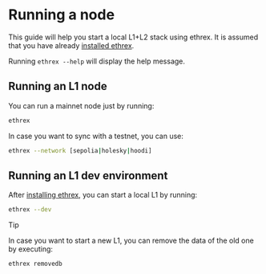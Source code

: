 # Running a node

This guide will help you start a local L1+L2 stack using ethrex.
It is assumed that you have already [installed ethrex](./installing.md).

Running `ethrex --help` will display the help message.

## Running an L1 node

You can run a mainnet node just by running:

```sh
ethrex
```

In case you want to sync with a testnet, you can use:

```sh
ethrex --network [sepolia|holesky|hoodi]
```

## Running an L1 dev environment

After [installing ethrex](./installing.md), you can start a local L1 by running:

```sh
ethrex --dev
```

> [!TIP]
> In case you want to start a new L1, you can remove the data of the old one by executing:
>
> ```sh
> ethrex removedb
> ```
